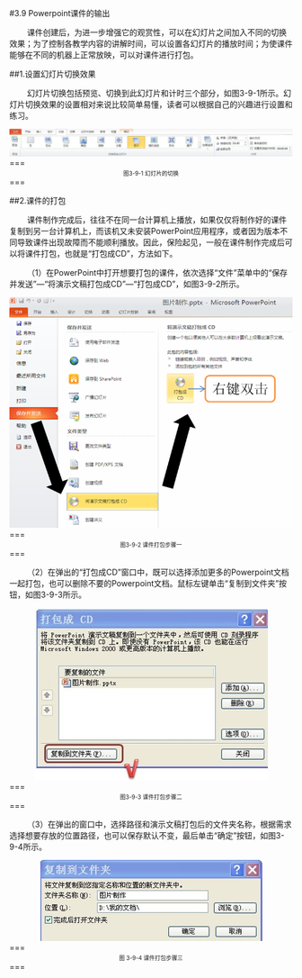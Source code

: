 #3.9 Powerpoint课件的输出

&nbsp;&nbsp;&nbsp;&nbsp;&nbsp;&nbsp;&nbsp;&nbsp;课件创建后，为进一步增强它的观赏性，可以在幻灯片之间加入不同的切换效果；为了控制各教学内容的讲解时间，可以设置各幻灯片的播放时间；为使课件能够在不同的机器上正常放映，可以对课件进行打包。

##1.设置幻灯片切换效果

&nbsp;&nbsp;&nbsp;&nbsp;&nbsp;&nbsp;&nbsp;&nbsp;幻灯片切换包括预览、切换到此幻灯片和计时三个部分，如图3-9-1所示。幻灯片切换效果的设置相对来说比较简单易懂，读者可以根据自己的兴趣进行设置和练习。

<div align="center"><img src="/assets/3-9-1.jpg"></div>
===
<div align="center"><span style="font-size:10px">图3-9-1 幻灯片的切换</span></div>
===

##2.课件的打包

&nbsp;&nbsp;&nbsp;&nbsp;&nbsp;&nbsp;&nbsp;&nbsp;课件制作完成后，往往不在同一台计算机上播放，如果仅仅将制作好的课件复制到另一台计算机上，而该机又未安装PowerPoint应用程序，或者因为版本不同导致课件出现故障而不能顺利播放。因此，保险起见，一般在课件制作完成后可以将课件打包，也就是“打包成CD”，方法如下。

&nbsp;&nbsp;&nbsp;&nbsp;&nbsp;&nbsp;&nbsp;&nbsp;（1）在PowerPoint中打开想要打包的课件，依次选择“文件”菜单中的“保存并发送”—“将演示文稿打包成CD”—“打包成CD”，如图3-9-2所示。

<div align="center"><img src="/assets/3-9-2.png"></div>
===
<div align="center"><span style="font-size:10px">图3-9-2 课件打包步骤一</span></div>
===

&nbsp;&nbsp;&nbsp;&nbsp;&nbsp;&nbsp;&nbsp;&nbsp;（2）在弹出的“打包成CD”窗口中，既可以选择添加更多的Powerpoint文档一起打包，也可以删除不要的Powerpoint文档。鼠标左键单击“复制到文件夹”按钮，如图3-9-3所示。

<div align="center"><img src="/assets/3-9-3.jpg"></div>
===
<div align="center"><span style="font-size:10px">图3-9-3 课件打包步骤二</span></div>
===

&nbsp;&nbsp;&nbsp;&nbsp;&nbsp;&nbsp;&nbsp;&nbsp;（3）在弹出的窗口中，选择路径和演示文稿打包后的文件夹名称，根据需求选择想要存放的位置路径，也可以保存默认不变，最后单击“确定”按钮，如图3-9-4所示。

<div align="center"><img src="/assets/3-9-4.jpg"></div>
===
<div align="center"><span style="font-size:10px">图 3-9-4  课件打包步骤三</span></div>
===

